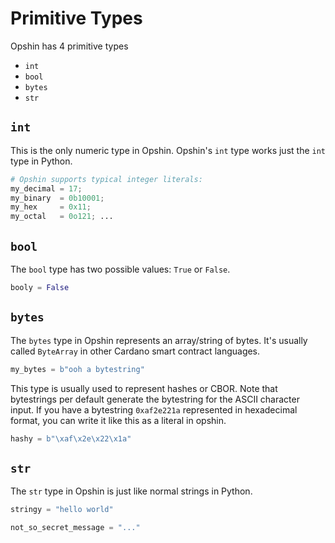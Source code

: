 # Primitive Types

<!-- >**Note:** This is covers -->

Opshin has 4 primitive types

- `int`
- `bool`
- `bytes`
- `str`

## `int`

This is the only numeric type in Opshin.
Opshin's `int` type works just the `int` type in Python.

```python
# Opshin supports typical integer literals:
my_decimal = 17;
my_binary  = 0b10001;
my_hex     = 0x11;
my_octal   = 0o121; ...
```

## `bool`

The `bool` type has two possible values: `True` or `False`.

```python
booly = False
```

## `bytes`

The `bytes` type in Opshin represents an array/string of bytes.
It's usually called `ByteArray` in other Cardano smart contract languages.

```python
my_bytes = b"ooh a bytestring"
```

This type is usually used to represent hashes or CBOR.
Note that bytestrings per default generate the bytestring for the ASCII character input.
If you have a bytestring `0xaf2e221a` represented in hexadecimal format, you can write it like this as a literal in opshin.

```python
hashy = b"\xaf\x2e\x22\x1a"
```

## `str`

The `str` type in Opshin is just like normal strings in Python.

```python
stringy = "hello world"

not_so_secret_message = "..."
```
